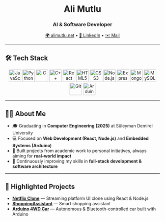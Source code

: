 <h1 align="center">Ali Mutlu</h1>
<h3 align="center">AI & Software Developer</h3>

<p align="center">
  <a href="https://alimutlu.net" target="_blank">🌍 alimutlu.net</a> • 
  <a href="https://linkedin.com/in/alihappy" target="_blank">🔗 LinkedIn</a> • 
  <a href="mailto:aliimutlu@hotmail.com">✉️ Mail</a>
</p>

---

## 🛠 Tech Stack

<p align="center">
  <img src="https://cdn.jsdelivr.net/gh/devicons/devicon/icons/javascript/javascript-original.svg" alt="JavaScript" width="40" height="40"/>
  <img src="https://cdn.jsdelivr.net/gh/devicons/devicon/icons/python/python-original.svg" alt="Python" width="40" height="40"/>
  <img src="https://cdn.jsdelivr.net/gh/devicons/devicon/icons/c/c-original.svg" alt="C" width="40" height="40"/>
  <img src="https://cdn.jsdelivr.net/gh/devicons/devicon/icons/cplusplus/cplusplus-original.svg" alt="C++" width="40" height="40"/>
  <img src="https://cdn.jsdelivr.net/gh/devicons/devicon/icons/react/react-original.svg" alt="React" width="40" height="40"/>
  <img src="https://cdn.jsdelivr.net/gh/devicons/devicon/icons/html5/html5-original.svg" alt="HTML5" width="40" height="40"/>
  <img src="https://cdn.jsdelivr.net/gh/devicons/devicon/icons/css3/css3-original.svg" alt="CSS3" width="40" height="40"/>
  <img src="https://cdn.jsdelivr.net/gh/devicons/devicon/icons/nodejs/nodejs-original.svg" alt="Node.js" width="40" height="40"/>
  <img src="https://cdn.jsdelivr.net/gh/devicons/devicon/icons/express/express-original.svg" alt="Express.js" width="40" height="40"/>
  <img src="https://cdn.jsdelivr.net/gh/devicons/devicon/icons/mongodb/mongodb-original.svg" alt="MongoDB" width="40" height="40"/>
  <img src="https://cdn.jsdelivr.net/gh/devicons/devicon/icons/mysql/mysql-original.svg" alt="MySQL" width="40" height="40"/>
  <img src="https://cdn.jsdelivr.net/gh/devicons/devicon/icons/git/git-original.svg" alt="Git" width="40" height="40"/>
  <img src="https://cdn.jsdelivr.net/gh/devicons/devicon/icons/arduino/arduino-original.svg" alt="Arduino" width="40" height="40"/>
</p>

---

## 👨‍💻 About Me
- 🎓 Graduating in **Computer Engineering (2025)** at Süleyman Demirel University  
- 💻 Focused on **Web Development (React, Node.js)** and **Embedded Systems (Arduino)**  
- 🚀 Built projects from academic work to personal initiatives, always aiming for **real-world impact**  
- 🌱 Continuously improving my skills in **full-stack development & software architecture**

---

## 📌 Highlighted Projects
- [**Netflix Clone**](https://github.com/alihepi/Netflix-Clone) — Streaming platform UI clone using React & Node.js  
- [**ShoppingAssistant**](https://github.com/alihepi/ShoppingAssistant) — Smart shopping assistant 
- [**Arduino 4WD Car**](https://github.com/alihepi/Arduino-4WD-Arac) — Autonomous & Bluetooth-controlled car built with Arduino   
